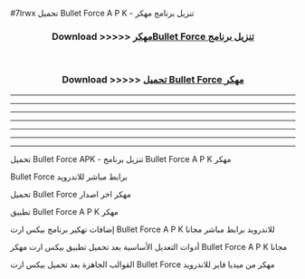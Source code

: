 #7lrwx تحميل Bullet Force  A P K - تنزيل برنامج مهكر



<div align="center">
<h3>Download >>>>> <a href="https://runaway1.web.app/?sq=Bullet Force ">مهكرBullet Force  تنزيل برنامج</a></h3><br>

<h3>Download >>>>> <a href="https://runaway1.web.app/?sq=Bullet Force ">تحميل Bullet Force  مهكر</a></h3>
</div>


----------------------------------------------------------

----------------------------------------------------------

----------------------------------------------------------

----------------------------------------------------------

----------------------------------------------------------

----------------------------------------------------------

----------------------------------------------------------

تحميل Bullet Force  APK - تنزيل برنامج Bullet Force  A P K مهكر

Bullet Force  برابط مباشر للاندرويد

تحميل Bullet Force  مهكر اخر اصدار

تطبيق Bullet Force  A P K مهكر

إضافات تهكير برنامج بيكس ارت Bullet Force  A P K للاندرويد برابط مباشر مجانا

أدوات التعديل الأساسية بعد تحميل تطبيق بيكس ارت مهكر Bullet Force  A P K مجانا

القوالب الجاهزة بعد تحميل بيكس ارت Bullet Force  مهكر من ميديا فاير للاندرويد


